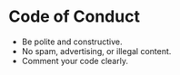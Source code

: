 # Code of Conduct

- Be polite and constructive.
- No spam, advertising, or illegal content.
- Comment your code clearly.
